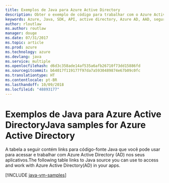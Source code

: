 ```yaml
---
title: Exemplos de Java para Azure Active Directory
description: Obter o exemplo de código para trabalhar com o Azure Active Directory a partir de seus aplicativos Java.
keywords: Azure, Java, SDK, API, active directory, Azure AD, AAD, segurança, login, autenticação, SSO, SAML
author: rloutlaw
ms.author: routlaw
manager: douge
ms.date: 07/31/2017
ms.topic: article
ms.prod: azure
ms.technology: azure
ms.devlang: java
ms.service: multiple
ms.openlocfilehash: d6d3c358ade14af535a6afb26710f73dd15886fd
ms.sourcegitcommit: b64017f119177f97da7a5930489874e67b09c0fc
ms.translationtype: HT
ms.contentlocale: pt-BR
ms.lasthandoff: 10/09/2018
ms.locfileid: "48893177"
---
```

# <a name="java-samples-for-azure-active-directory"></a><span data-ttu-id="f044f-104">Exemplos de Java para Azure Active Directory</span><span class="sxs-lookup"><span data-stu-id="f044f-104">Java samples for Azure Active Directory</span></span>

<span data-ttu-id="f044f-105">A tabela a seguir contém links para código-fonte Java que você pode usar para acessar e trabalhar com Azure Active Directory (AD) nos seus aplicativos.</span><span class="sxs-lookup"><span data-stu-id="f044f-105">The following table links to Java source you can use to access and work with Azure Active Directory(AD) in your apps.</span></span>

[!INCLUDE [java-vm-samples](includes/java-aad-samples.md)]